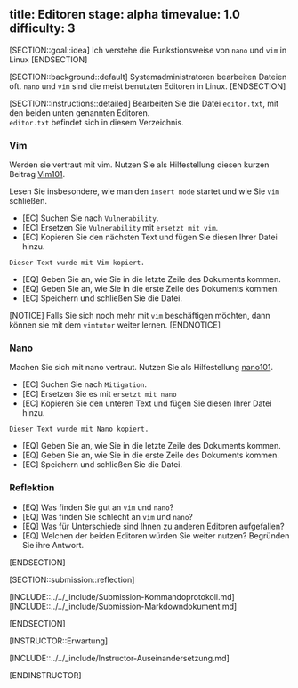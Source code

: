 title: Editoren
stage: alpha
timevalue: 1.0
difficulty: 3
---

[SECTION::goal::idea]
Ich verstehe die Funkstionsweise von `nano` und `vim` in Linux
[ENDSECTION]

[SECTION::background::default]
Systemadministratoren bearbeiten Dateien oft. `nano` und `vim` sind die meist benutzten Editoren in Linux.
[ENDSECTION]

[SECTION::instructions::detailed]
Bearbeiten Sie die Datei `editor.txt`, mit den beiden unten genannten Editoren.  
`editor.txt` befindet sich in diesem Verzeichnis.

### Vim

Werden sie vertraut mit vim. Nutzen Sie als Hilfestellung diesen kurzen Beitrag 
[Vim101](https://www.linuxfoundation.org/blog/blog/classic-sysadmin-vim-101-a-beginners-guide-to-vim).

Lesen Sie insbesondere, wie man den `insert mode` startet und wie Sie `vim` schließen.

- [EC] Suchen Sie nach `Vulnerability`.
- [EC] Ersetzen Sie `Vulnerability` mit `ersetzt mit vim`.
- [EC] Kopieren Sie den nächsten Text und fügen Sie diesen Ihrer Datei hinzu.

```
Dieser Text wurde mit Vim kopiert.
```

- [EQ] Geben Sie an, wie Sie in die letzte Zeile des Dokuments kommen.
- [EQ] Geben Sie an, wie Sie in die erste Zeile des Dokuments kommen.
- [EC] Speichern und schließen Sie die Datei.

[NOTICE]
Falls Sie sich noch mehr mit `vim` beschäftigen möchten, dann können sie mit dem `vimtutor` weiter 
lernen.
[ENDNOTICE]

### Nano

Machen Sie sich mit nano vertraut. Nutzen Sie als Hilfestellung [nano101](https://linuxize.com/post/how-to-use-nano-text-editor/).

- [EC] Suchen Sie nach `Mitigation`.
- [EC] Ersetzen Sie es mit `ersetzt mit nano`
- [EC] Kopieren Sie den unteren Text und fügen Sie diesen Ihrer Datei hinzu.

```
Dieser Text wurde mit Nano kopiert.
```

- [EQ] Geben Sie an, wie Sie in die letzte Zeile des Dokuments kommen.
- [EQ] Geben Sie an, wie Sie in die erste Zeile des Dokuments kommen.
- [EC] Speichern und schließen Sie die Datei.

### Reflektion

- [EQ] Was finden Sie gut an `vim` und `nano`?
- [EQ] Was finden Sie schlecht an `vim` und `nano`?
- [EQ] Was für Unterschiede sind Ihnen zu anderen Editoren aufgefallen?
- [EQ] Welchen der beiden Editoren würden Sie weiter nutzen? Begründen Sie ihre Antwort.

[ENDSECTION]

[SECTION::submission::reflection]

[INCLUDE::../../_include/Submission-Kommandoprotokoll.md]
[INCLUDE::../../_include/Submission-Markdowndokument.md]

[ENDSECTION]


[INSTRUCTOR::Erwartung]

[INCLUDE::../../_include/Instructor-Auseinandersetzung.md]

[ENDINSTRUCTOR]